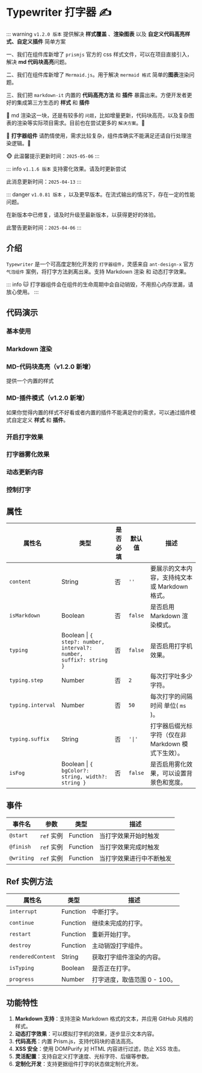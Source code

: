 # Typewriter 打字器 ✍

::: warning
`v1.2.0 版本` 提供解决 **样式覆盖** 、**渲染图表** 以及 **自定义代码高亮样式、自定义插件** 简单方案

一、我们在组件库新增了 `prismjs` 官方的 css 样式文件，可以在项目直接引入，解决 **md 代码块高亮**问题。

二、我们在组件库新增了 `Mermaid.js`。用于解决 `mermaid 格式` 简单的**图表**渲染问题。

三、我们把 `markdown-it` 内置的 **代码高亮方法** 和 **插件** 暴露出来。方便开发者更好的集成第三方生态的 **样式** 和 **插件**

💩 md 渲染这一块，还是有较多的 `问题`，比如增量更新，代码块高亮，以及复杂图表的渲染等实际项目需求。目前也在尝试更多的 `解决方案`。💩

💩 **打字器组件** 请酌情使用，需求比较复杂，组件库确实不能满足还请自行处理渲染逻辑。💩

🐵 此温馨提示更新时间：`2025-05-06`
:::

::: info
`v1.1.6 版本` 支持雾化效果。请及时更新尝试

此消息更新时间：`2025-04-13`
:::

::: danger
`v1.0.81 版本` ，以及更早版本。在流式输出的情况下，存在一定的性能问题。

在新版本中已修复，请及时升级至最新版本，以获得更好的体验。

此警告更新时间：`2025-04-06`
:::

## 介绍

`Typewriter` 是一个可高度定制化开发的 `打字器组件`，灵感来自 `ant-design-x` 官方 `气泡组件` 案例，将打字方法剥离出来。支持 Markdown 渲染 和 动态打字效果。

::: info
🐱 打字器组件会在组件的生命周期中会自动销毁，不用担心内存泄漏，请放心使用。
:::

## 代码演示

### 基本使用

<demo src="./demos/content.vue"></demo>

### Markdown 渲染

<demo src="./demos/isMarkdown.vue"></demo>

### MD-代码块高亮（v1.2.0 新增）

提供一个内置的样式

<demo src="./demos/newMaekDown.vue"></demo>

### MD-插件模式（v1.2.0 新增）

如果你觉得内置的样式不好看或者内置的插件不能满足你的需求，可以通过插件模式自定定义 **样式** 和 **插件**。

<demo src="./demos/mermaid.vue"></demo>

### 开启打字效果

<demo src="./demos/typing.vue"></demo>

### 打字器雾化效果

<demo src="./demos/isFog.vue"></demo>

### 动态更新内容

<demo src="./demos/updates.vue"></demo>

### 控制打字

<demo src="./demos/customized.vue"></demo>

## 属性

| 属性名            | 类型                                                               | 是否必填 | 默认值  | 描述                                               |
| ----------------- | ------------------------------------------------------------------ | -------- | ------- | -------------------------------------------------- |
| `content`         | String                                                             | 否       | `''`    | 要展示的文本内容，支持纯文本或 Markdown 格式。     |
| `isMarkdown`      | Boolean                                                            | 否       | `false` | 是否启用 Markdown 渲染模式。                       |
| `typing`          | Boolean \| `{ step?: number, interval?: number, suffix?: string }` | 否       | `false` | 是否启用打字机效果。                               |
| `typing.step`     | Number                                                             | 否       | `2`     | 每次打字吐多少字符。                               |
| `typing.interval` | Number                                                             | 否       | `50`    | 每次打字的间隔时间 单位( `ms` )。                  |
| `typing.suffix`   | String                                                             | 否       | `'\|'`  | 打字器后缀光标字符（仅在非 Markdown 模式下生效）。 |
| `isFog`           | Boolean \| `{ bgColor?: string, width?: string }`                  | 否       | `false` | 是否启用雾化效果，可以设置背景色和宽度。           |

## 事件

| 事件名     | 参数       | 类型     | 描述                     |
| ---------- | ---------- | -------- | ------------------------ |
| `@start`   | `ref` 实例 | Function | 当打字效果开始时触发     |
| `@finish`  | `ref` 实例 | Function | 当打字效果完成时触发     |
| `@writing` | `ref` 实例 | Function | 当打字效果进行中不断触发 |

## Ref 实例方法

| 属性名            | 类型     | 描述                         |
| ----------------- | -------- | ---------------------------- |
| `interrupt`       | Function | 中断打字。                   |
| `continue`        | Function | 继续未完成的打字。           |
| `restart`         | Function | 重新开始打字。               |
| `destroy`         | Function | 主动销毁打字组件。           |
| `renderedContent` | String   | 获取打字组件渲染的内容。     |
| `isTyping`        | Boolean  | 是否正在打字。               |
| `progress`        | Number   | 打字进度，取值范围 0 - 100。 |

## 功能特性

1. **Markdown 支持**：支持渲染 Markdown 格式的文本，并应用 GitHub 风格的样式。
2. **动态打字效果**：可以模拟打字机的效果，逐步显示文本内容。
3. **代码高亮**：内置 Prism.js，支持代码块的语法高亮。
4. **XSS 安全**：使用 DOMPurify 对 HTML 内容进行过滤，防止 XSS 攻击。
5. **灵活配置**：支持自定义打字速度、光标字符、后缀等参数。
6. **定制化开发**：支持更据组件打字的状态做定制化开发。
